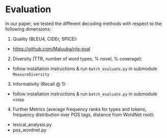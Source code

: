 # Evaluation

In our paper, we tested the different decoding methods with respect to the following dimensions:

1. Quality (BLEU4, CIDEr, SPICE):
  - https://github.com/Maluuba/nlg-eval
2. Diversity (TTR, number of word types, % novel, % coverage):
  - follow installation instructions & run `batch_evaluate.py` in submodule `MeasureDiversity`
3. Informativity (Recall @ 1):
  - follow installation instructions & run `batch_evaluate.py` in submodule `vsepp`
4. Further Metrics (average frequency ranks for types and tokens, frequency distribution over POS tags, distance from WordNet root):
  - lexical_analysis.py
  - pos_wordnet.py
